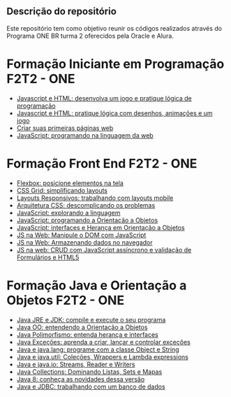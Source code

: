 ## Descrição do repositório
Este repositório tem como objetivo reunir os códigos realizados através do Programa ONE BR turma 2 oferecidos pela Oracle e Alura.

# Formação Iniciante em Programação F2T2 - ONE
* [Javascript e HTML: desenvolva um jogo e pratique lógica de programação](https://github.com/ninapalmadev/logica-de-programacao-I---Alura)
* [Javascript e HTML: pratique lógica com desenhos, animações e um jogo](https://github.com/ninapalmadev/logica-de-programacao-II)
* [Criar suas primeiras páginas web](https://github.com/ninapalmadev/HTML5-e-CSS3)
* [JavaScript: programando na linguagem da web](https://github.com/ninapalmadev/introducao-javascript)

# Formação Front End F2T2 - ONE
* [Flexbox: posicione elementos na tela](https://github.com/ninapalmadev/alurinha-flexbox)
* [CSS Grid: simplificando layouts](https://github.com/ninapalmadev/alura-store-grid)
* [Layouts Responsivos: trabalhando com layouts mobile](https://github.com/ninapalmadev/apeperia-layouts-responsivos)
* [Arquitetura CSS: descomplicando os problemas](https://github.com/ninapalmadev/Fruta-Fruto---Arquitetura-CSS)
* [JavaScript: explorando a linguagem](https://github.com/ninapalmadev/JavaScript-explorando-a-linguagem)
* [JavaScript: programando a Orientação a Objetos](https://github.com/ninapalmadev/JavaScript-orientacao-a-objetos-)
* [JavaScript: interfaces e Herança em Orientação a Objetos](https://github.com/ninapalmadev/javascript-interface-e-heranca)
* [JS na Web: Manipule o DOM com JavaScript](https://github.com/ninapalmadev/javascript-manipulando-o-dom-)
* [JS na Web: Armazenando dados no navegador](https://github.com/ninapalmadev/javascript-armazenando-dados-no-navegador)
* [JS na web: CRUD com JavaScript assíncrono e validação de Formulários e HTML5](https://github.com/ninapalmadev/javascript-CRUD-doguito-petshop)

# Formação Java e Orientação a Objetos F2T2 - ONE
* [Java JRE e JDK: compile e execute o seu programa](https://github.com/ninapalmadev/JAVA-primeiro-programa)
* [Java OO: entendendo a Orientação a Objetos](https://github.com/ninapalmadev/JAVA-orientacao-a-objetos)
* [Java Polimorfismo: entenda herança e interfaces](https://github.com/ninapalmadev/JAVA-polimorfismo)
* [Java Exceções: aprenda a criar, lançar e controlar exceções](https://github.com/ninapalmadev/JAVA-excecoes)
* [Java e java.lang: programe com a classe Object e String]()
* [Java e java.util: Coleções, Wrappers e Lambda expressions]()
* [Java e java.io: Streams, Reader e Writers]()
* [Java Collections: Dominando Listas, Sets e Mapas]()
* [Java 8: conheça as novidades dessa versão]()
* [Java e JDBC: trabalhando com um banco de dados]()

